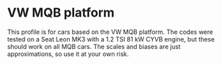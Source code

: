 # VW MQB platform

This profile is for cars based on the VW MQB platform.
The codes were tested on a Seat Leon MK3 with a 1.2 TSI 81 kW CYVB engine, but these should work on all MQB cars.
The scales and biases are just approximations, so use it at your own risk.